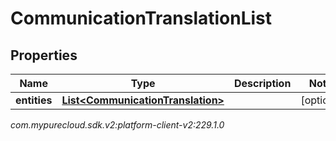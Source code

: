# CommunicationTranslationList


## Properties

| Name | Type | Description | Notes |
| ------------ | ------------- | ------------- | ------------- |
| **entities** | [**List&lt;CommunicationTranslation&gt;**](CommunicationTranslation) |  |  [optional] |




_com.mypurecloud.sdk.v2:platform-client-v2:229.1.0_
